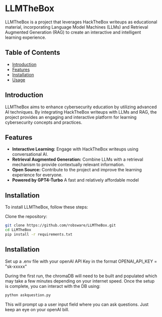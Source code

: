# LLMTheBox

LLMTheBox is a project that leverages HackTheBox writeups as educational material, incorporating Language Model Machines (LLMs) and Retrieval Augmented Generation (RAG) to create an interactive and intelligent learning experience.

## Table of Contents

- [Introduction](#introduction)
- [Features](#features)
- [Installation](#installation)
- [Usage](#usage)


## Introduction

LLMTheBox aims to enhance cybersecurity education by utilizing advanced AI techniques. By integrating HackTheBox writeups with LLMs and RAG, the project provides an engaging and interactive platform for learning cybersecurity concepts and practices.

## Features

- **Interactive Learning:** Engage with HackTheBox writeups using conversational AI.
- **Retrieval Augmented Generation:** Combine LLMs with a retrieval mechanism to provide contextually relevant information.
- **Open Source:** Contribute to the project and improve the learning experience for everyone.
- **Powered by GPT4-Turbo** A fast and relatively affordable model

## Installation

To install LLMTheBox, follow these steps:

Clone the repository:
   ```bash
   git clone https://github.com/robsware/LLMTheBox.git
   cd LLMTheBox
   pip install -r requirements.txt

   ```


## Installation

Set up a .env file with your openAI API Key in the format OPENAI_API_KEY = "sk-xxxxx"

During the first run, the chromaDB will need to be built and populated which may take a few minutes depending on your internet speed. 
Once the setup is complete, you can interact with the DB using:
```bash
python askquestion.py
```
This will prompt up a user input field where you can ask questions. Just keep an eye on your openAI bill.
